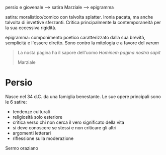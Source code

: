 persio e giovenale --> satira
Marziale --> epigramma

satira: moralistico/comico con talvolta splatter. Ironia pacata, ma anche talvolta di invettive sferzanti. Critica principalmente la contemporaneità per la sua eccessiva rigidità. 

epigramma: componimento poetico caratterizzato dalla sua brevità, semplicità e l'essere diretto. Sono contro la mitologia e a favore del *verum*

> La nosta pagina ha il sapore dell'uomo
> *Hominem pagina nostra sapit*
>
> Marziale

# Persio
Nasce nel 34 d.C. da una famiglia benestante.
Le sue opere principali sono le 6 satire:
- tendenze culturali
- religiosità solo esteriore
- critica verso chi non cerca il vero significato della vita
- si deve conoscere se stessi e non criticare gli altri
- argomenti letterari
- riflessione sulla moderazione

Sermo oraziano